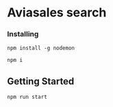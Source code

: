 # Aviasales search

### Installing

```
npm install -g nodemon
```

```
npm i
```

## Getting Started

```
npm run start
```
